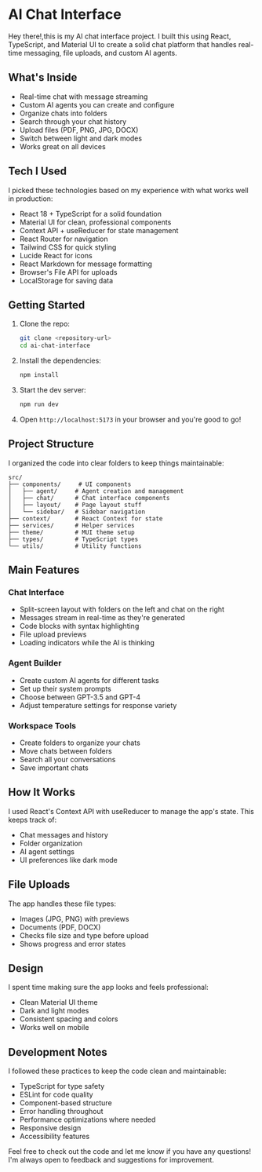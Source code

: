 # AI Chat Interface

Hey there!,this is my AI chat interface project. I built this using React, TypeScript, and Material UI to create a solid chat platform that handles real-time messaging, file uploads, and custom AI agents.

## What's Inside

-  Real-time chat with message streaming
-  Custom AI agents you can create and configure
-  Organize chats into folders
-  Search through your chat history
-  Upload files (PDF, PNG, JPG, DOCX)
-  Switch between light and dark modes
-  Works great on all devices

## Tech I Used

I picked these technologies based on my experience with what works well in production:

- React 18 + TypeScript for a solid foundation
- Material UI for clean, professional components
- Context API + useReducer for state management
- React Router for navigation
- Tailwind CSS for quick styling
- Lucide React for icons
- React Markdown for message formatting
- Browser's File API for uploads
- LocalStorage for saving data

## Getting Started

1. Clone the repo:
   ```bash
   git clone <repository-url>
   cd ai-chat-interface
   ```

2. Install the dependencies:
   ```bash
   npm install
   ```

3. Start the dev server:
   ```bash
   npm run dev
   ```

4. Open `http://localhost:5173` in your browser and you're good to go!

## Project Structure

I organized the code into clear folders to keep things maintainable:

```
src/
├── components/     # UI components
│   ├── agent/     # Agent creation and management
│   ├── chat/      # Chat interface components
│   ├── layout/    # Page layout stuff
│   └── sidebar/   # Sidebar navigation
├── context/       # React Context for state
├── services/      # Helper services
├── theme/         # MUI theme setup
├── types/         # TypeScript types
└── utils/         # Utility functions
```

## Main Features

### Chat Interface
- Split-screen layout with folders on the left and chat on the right
- Messages stream in real-time as they're generated
- Code blocks with syntax highlighting
- File upload previews
- Loading indicators while the AI is thinking

### Agent Builder
- Create custom AI agents for different tasks
- Set up their system prompts
- Choose between GPT-3.5 and GPT-4
- Adjust temperature settings for response variety

### Workspace Tools
- Create folders to organize your chats
- Move chats between folders
- Search all your conversations
- Save important chats

## How It Works

I used React's Context API with useReducer to manage the app's state. This keeps track of:

- Chat messages and history
- Folder organization
- AI agent settings
- UI preferences like dark mode

## File Uploads

The app handles these file types:
- Images (JPG, PNG) with previews
- Documents (PDF, DOCX)
- Checks file size and type before upload
- Shows progress and error states

## Design

I spent time making sure the app looks and feels professional:
- Clean Material UI theme
- Dark and light modes
- Consistent spacing and colors
- Works well on mobile

## Development Notes

I followed these practices to keep the code clean and maintainable:
- TypeScript for type safety
- ESLint for code quality
- Component-based structure
- Error handling throughout
- Performance optimizations where needed
- Responsive design
- Accessibility features

Feel free to check out the code and let me know if you have any questions! I'm always open to feedback and suggestions for improvement.